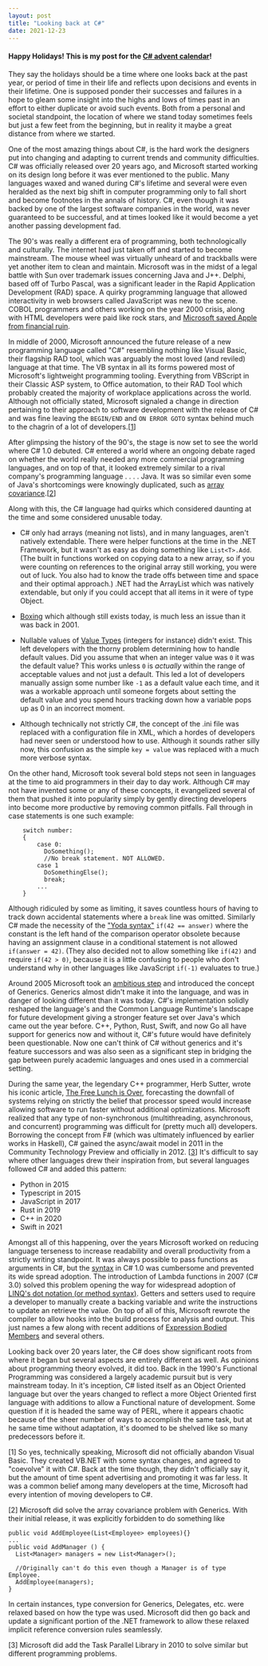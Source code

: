 ```yaml
---
layout: post
title: "Looking back at C#"
date: 2021-12-23
---
```


#### Happy Holidays! This is my post for the [C# advent calendar](https://www.csadvent.christmas/)!

They say the holidays should be a time where one looks back at the past year, or period of time in their life and reflects upon decisions and events in their lifetime. One is supposed ponder their successes and failures in a hope to gleam some insight into the highs and lows of times past in an effort to either duplicate or avoid such events. Both from a personal and societal standpoint, the location of where we stand today sometimes feels but just a few feet from the beginning, but in reality it maybe a great distance from where we started.

One of the most amazing things about C#, is the hard work the designers put into changing and adapting to current trends and community difficulties. C# was officially released over 20 years ago, and Microsoft started working on its design long before it was ever mentioned to the public. Many languages waxed and waned during C#'s lifetime and several were even heralded as the next big shift in computer programming only to fall short and become footnotes in the annals of history. C#, even though it was backed by one of the largest software companies in the world, was never guaranteed to be successful, and at times looked like it would become a yet another passing development fad.

The 90's was really a different era of programming, both technologically and culturally. The internet had just taken off and started to become mainstream. The mouse wheel was virtually unheard of and trackballs were yet another item to clean and maintain. Microsoft was in the midst of a legal battle with Sun over trademark issues concerning Java and J++. Delphi, based off of Turbo Pascal, was a significant leader in the Rapid Application Development (RAD) space. A quirky programming language that allowed interactivity in web browsers called JavaScript was new to the scene. COBOL programmers and others working on the year 2000 crisis, along with HTML developers were paid like rock stars, and [Microsoft saved Apple from financial ruin](https://appleinsider.com/articles/18/08/06/august-6-1997----the-day-apple-and-microsoft-made-peace).

In middle of 2000, Microsoft announced the future release of a new programming language called "C#" resembling nothing like Visual Basic, their flagship RAD tool, which was arguably the most loved (and reviled) language at that time. The VB syntax in all its forms powered most of Microsoft's lightweight programming tooling. Everything from VBScript in their Classic ASP system, to Office automation, to their RAD Tool which probably created the majority of workplace applications across the world. Although not officially stated, Microsoft signaled a change in direction pertaining to their approach to software development with the release of C# and was fine leaving the `BEGIN/END` and `ON ERROR GOTO` syntax behind much to the chagrin of a lot of developers.[[1](#1)]

After glimpsing the history of the 90's, the stage is now set to see the world where C# 1.0 debuted. C# entered a world where an ongoing debate raged on whether the world really needed any more commercial programming languages, and on top of that, it looked extremely similar to a rival company's programming language . . . . Java. It was so similar even some of Java's shortcomings were knowingly duplicated, such as [array covariance](https://csharp.2000things.com/2014/07/28/1147-why-generics-dont-support-covariance/).[[2](#2)]

Along with this, the C# language had quirks which considered daunting at the time and some considered unusable today.

- C# only had arrays (meaning not lists), and in many languages, aren't natively extendable. There were helper functions at the time in the .NET Framework, but it wasn't as easy as doing something like `List<T>.Add`. (The built in functions worked on copying data to a new array, so if you were counting on references to the original array still working, you were out of luck. You also had to know the trade offs between time and space and their optimal approach.) .NET had the ArrayList which was natively extendable, but only if you could accept that all items in it were of type Object.

- [Boxing](https://docs.microsoft.com/en-us/dotnet/csharp/programming-guide/types/boxing-and-unboxing) which although still exists today, is much less an issue than it was back in 2001.

- Nullable values of [Value Types](https://docs.microsoft.com/en-us/dotnet/csharp/language-reference/builtin-types/value-types) (integers for instance) didn't exist. This left developers with the thorny problem determining how to handle default values. Did you assume that when an integer value was `0` it was the default value? This works unless `0` is _actually_ within the range of acceptable values and not just a default. This led a lot of developers manually assign some number like `-1` as a default value each time, and it was a workable approach until someone forgets about setting the default value and you spend hours tracking down how a variable pops up as 0 in an incorrect moment.

- Although technically not strictly C#, the concept of the .ini file was replaced with a configuration file in XML, which a hordes of developers had never seen or understood how to use. Although it sounds rather silly now, this confusion as the simple `key = value` was replaced with a much more verbose syntax.

On the other hand, Microsoft took several bold steps not seen in languages at the time to aid programmers in their day to day work. Although C# may not have invented some or any of these concepts, it evangelized several of them that pushed it into popularity simply by gently directing developers into become more productive by removing common pitfalls. Fall through in case statements is one such example:

```
    switch number:
    {
        case 0:
          DoSomething();
          //No break statement. NOT ALLOWED.
        case 1
          DoSomethingElse();
          break;
        ...
    }
```

Although ridiculed by some as limiting, it saves countless hours of having to track down accidental statements where a `break` line was omitted. Similarly C# made the necessity of the ["Yoda syntax"](https://en.wikipedia.org/wiki/Yoda_conditions) `if(42 == answer)` where the constant is the left hand of the comparison operator obsolete because having an assignment clause in a conditional statement is not allowed `if(answer = 42)`. (They also decided not to allow something like `if(42)` and require `if(42 > 0)`, because it is a little confusing to people who don't understand why in other languages like JavaScript `if(-1)` evaluates to true.)

Around 2005 Microsoft took an [ambitious step](https://docs.microsoft.com/en-us/archive/blogs/dsyme/netc-generics-history-some-photos-from-feb-1999) and introduced the concept of Generics. Generics almost didn't make it into the language, and was in danger of looking different than it was today. C#'s implementation solidly reshaped the language's and the Common Language Runtime's landscape for future development giving a stronger feature set over Java's which came out the year before. C++, Python, Rust, Swift, and now Go all have support for generics now and without it, C#'s future would have definitely been questionable. Now one can't think of C# without generics and it's feature successors and was also seen as a significant step in bridging the gap between purely academic languages and ones used in a commercial setting.

During the same year, the legendary C++ programmer, Herb Sutter, wrote his iconic article, [The Free Lunch is Over](http://www.gotw.ca/publications/concurrency-ddj.htm), forecasting the downfall of systems relying on strictly the belief that processor speed would increase allowing software to run faster without additional optimizations. Microsoft realized that any type of non-synchronous (multithreading, asynchronous, and concurrent) programming was difficult for (pretty much all) developers. Borrowing the concept from F# (which was ultimately influenced by earlier works in Haskell), C# gained the async/await model in 2011 in the Community Technology Preview and officially in 2012. [[3](#3)] It's difficult to say where other languages drew their inspiration from, but several languages followed C# and added this pattern:

- Python in 2015
- Typescript in 2015
- JavaScript in 2017
- Rust in 2019
- C++ in 2020
- Swift in 2021

Amongst all of this happening, over the years Microsoft worked on reducing language terseness to increase readability and overall productivity from a strictly writing standpoint. It was always possible to pass functions as arguments in C#, but the [syntax](https://docs.microsoft.com/en-us/dotnet/csharp/programming-guide/delegates/using-delegates) in C# 1.0 was cumbersome and prevented its wide spread adoption. The introduction of Lambda functions in 2007 (C# 3.0) solved this problem opening the way for widespread adoption of [LINQ's dot notation (or method syntax)](https://docs.microsoft.com/en-us/dotnet/csharp/programming-guide/concepts/linq/query-syntax-and-method-syntax-in-linq). Getters and setters used to require a developer to manually create a backing variable and write the instructions to update an retrieve the value. On top of all of this, Microsoft rewrote the compiler to allow hooks into the build process for analysis and output. This just names a few along with recent additions of [Expression Bodied Members](https://docs.microsoft.com/en-us/dotnet/csharp/programming-guide/statements-expressions-operators/expression-bodied-members) and several others.

Looking back over 20 years later, the C# does show significant roots from where it began but several aspects are entirely different as well. As opinions about programming theory evolved, it did too. Back in the 1990's Functional Programming was considered a largely academic pursuit but is very mainstream today. In it's inception, C# listed itself as an Object Oriented language but over the years changed to reflect a more Object Oriented first language with additions to allow a Functional nature of development. Some question if it is headed the same way of PERL, where it appears chaotic because of the sheer number of ways to accomplish the same task, but at he same time without adaptation, it's doomed to be shelved like so many predecessors before it.

<a name="1"></a>[1] So yes, technically speaking, Microsoft did not officially abandon Visual Basic. They created VB.NET with some syntax changes, and agreed to "coevolve" it with C#. Back at the time though, they didn't officially say it, but the amount of time spent advertising and promoting it was far less. It was a common belief among many developers at the time, Microsoft had every intention of moving developers to C#.

<a name="2"></a>[2] Microsoft did solve the array covariance problem with Generics. With their initial release, it was explicitly forbidden to do something like

```
public void AddEmployee(List<Employee> employees){}
...
public void AddManager () {
  List<Manager> managers = new List<Manager>();

  //Originally can't do this even though a Manager is of type Employee.
  AddEmployee(managers);
}
```

In certain instances, type conversion for Generics, Delegates, etc. were relaxed based on how the type was used. Microsoft did then go back and update a significant portion of the .NET framework to allow these relaxed implicit reference conversion rules seamlessly.

<a name="3"></a>[3] Microsoft did add the Task Parallel Library in 2010 to solve similar but different programming problems.